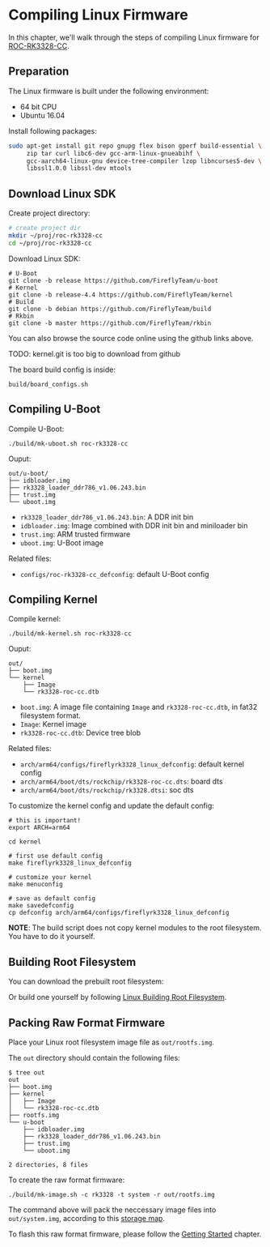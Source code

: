 # Compiling Linux Firmware

In this chapter, we'll walk through the steps of compiling Linux firmware for [ROC-RK3328-CC].

## Preparation

The Linux firmware is built under the following environment:
 - 64 bit CPU
 - Ubuntu 16.04

Install following packages:
```bash
sudo apt-get install git repo gnupg flex bison gperf build-essential \
     zip tar curl libc6-dev gcc-arm-linux-gnueabihf \
     gcc-aarch64-linux-gnu device-tree-compiler lzop libncurses5-dev \
     libssl1.0.0 libssl-dev mtools
```

## Download Linux SDK

Create project directory:
```bash
# create project dir
mkdir ~/proj/roc-rk3328-cc
cd ~/proj/roc-rk3328-cc
```

Download Linux SDK:
```
# U-Boot
git clone -b release https://github.com/FireflyTeam/u-boot
# Kernel
git clone -b release-4.4 https://github.com/FireflyTeam/kernel
# Build
git clone -b debian https://github.com/FireflyTeam/build
# Rkbin
git clone -b master https://github.com/FireflyTeam/rkbin
```

You can also browse the source code online using the github links above.

TODO: kernel.git is too big to download from github

The board build config is inside:

    build/board_configs.sh 

## Compiling U-Boot

Compile U-Boot:
```
./build/mk-uboot.sh roc-rk3328-cc
```

Ouput:
```
out/u-boot/
├── idbloader.img
├── rk3328_loader_ddr786_v1.06.243.bin
├── trust.img
└── uboot.img
```
 - `rk3328_loader_ddr786_v1.06.243.bin`: A DDR init bin
 - `idbloader.img`: Image combined with DDR init bin and miniloader bin
 - `trust.img`: ARM trusted firmware
 - `uboot.img`: U-Boot image


Related files:
- `configs/roc-rk3328-cc_defconfig`: default U-Boot config

## Compiling Kernel

Compile kernel:
```
./build/mk-kernel.sh roc-rk3328-cc
```

Ouput:
```
out/
├── boot.img
└── kernel
    ├── Image
    └── rk3328-roc-cc.dtb
```

 - `boot.img`: A image file containing `Image` and `rk3328-roc-cc.dtb`, in fat32 filesystem format.
 - `Image`: Kernel image
 - `rk3328-roc-cc.dtb`: Device tree blob
 
Related files:
- `arch/arm64/configs/fireflyrk3328_linux_defconfig`: default kernel config
- `arch/arm64/boot/dts/rockchip/rk3328-roc-cc.dts`: board dts
- `arch/arm64/boot/dts/rockchip/rk3328.dtsi`: soc dts
 
To customize the kernel config and update the default config:
```
# this is important!
export ARCH=arm64

cd kernel

# first use default config
make fireflyrk3328_linux_defconfig

# customize your kernel
make menuconfig

# save as default config
make savedefconfig
cp defconfig arch/arm64/configs/fireflyrk3328_linux_defconfig
```

**NOTE**: The build script does not copy kernel modules to the root filesystem. You have to do it yourself.

## Building Root Filesystem

You can download the prebuilt root filesystem:
 
Or build one yourself by following [Linux Building Root Filesystem](linux_build_rootfilesystem.html).

## Packing Raw Format Firmware

Place your Linux root filesystem image file as `out/rootfs.img`.

The `out` directory should contain the following files:
```
$ tree out
out
├── boot.img
├── kernel
│   ├── Image
│   └── rk3328-roc-cc.dtb
├── rootfs.img
└── u-boot
    ├── idbloader.img
    ├── rk3328_loader_ddr786_v1.06.243.bin
    ├── trust.img
    └── uboot.img

2 directories, 8 files
```

To create the raw format firmware:
```
./build/mk-image.sh -c rk3328 -t system -r out/rootfs.img
```

The command above will pack the neccessary image files into `out/system.img`, according to this [storage map](http://opensource.rock-chips.com/wiki_Partitions#Default_storage_map).

To flash this raw format firmware, please follow the [Getting Started](started.html) chapter.

[ROC-RK3328-CC]: http://en.t-firefly.com/product/rocrk3328cc.html "ROC-RK3328-CC Official Website"
